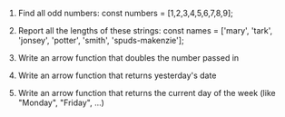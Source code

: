 1. Find all odd numbers: const numbers = [1,2,3,4,5,6,7,8,9];

2. Report all the lengths of these strings: const names = ['mary', 'tark', 'jonsey', 'potter', 'smith', 'spuds-makenzie'];

3. Write an arrow function that doubles the number passed in

4. Write an arrow function that returns yesterday's date

5. Write an arrow function that returns the current day of the week (like "Monday", "Friday", ...)
